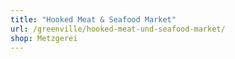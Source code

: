 ```yaml
---
title: "Hooked Meat & Seafood Market"
url: /greenville/hooked-meat-und-seafood-market/
shop: Metzgerei
---
```

